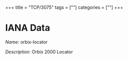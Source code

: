 +++
title = "TCP/3075"
tags = [""]
categories = [""]
+++

# IANA Data

_Name:_ orbix-locator

_Description:_ Orbix 2000 Locator

